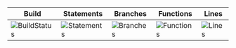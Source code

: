 | Build | Statements | Branches | Functions | Lines
| ------ | ------ | ------- | ------- | ------ |
| ![BuildStatus](https://img.shields.io/badge/Build-Passing-brightgreen.svg) | ![Statements](https://img.shields.io/badge/Coverage-0%25-red.svg "Make me better!") | ![Branches](https://img.shields.io/badge/Coverage-0%25-red.svg "Make me better!") | ![Functions](https://img.shields.io/badge/Coverage-0%25-red.svg "Make me better!") | ![Lines](https://img.shields.io/badge/Coverage-0%25-red.svg "Make me better!")
